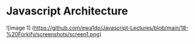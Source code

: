 # Javascript Architecture

![image 1] (https://github.com/ewa1do/Javascript-Lectures/blob/main/18-%20Forkify/screenshots/screen1.png)